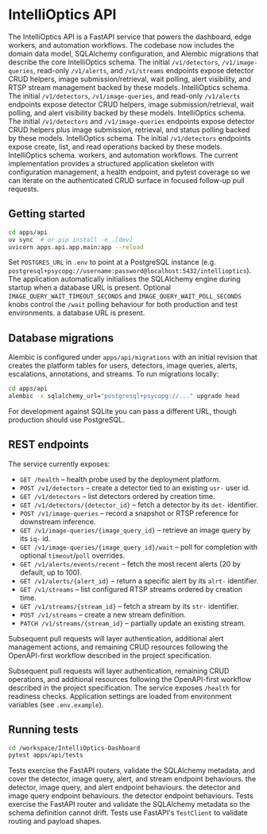 # IntelliOptics API

The IntelliOptics API is a FastAPI service that powers the dashboard, edge
workers, and automation workflows. The codebase now includes the domain data
model, SQLAlchemy configuration, and Alembic migrations that describe the core
IntelliOptics schema. The initial `/v1/detectors`, `/v1/image-queries`, read-only
`/v1/alerts`, and `/v1/streams` endpoints expose detector CRUD helpers, image
submission/retrieval, wait polling, alert visibility, and RTSP stream management
backed by these models.
IntelliOptics schema. The initial `/v1/detectors`, `/v1/image-queries`, and
read-only `/v1/alerts` endpoints expose detector CRUD helpers, image
submission/retrieval, wait polling, and alert visibility backed by these
models.
IntelliOptics schema. The initial `/v1/detectors` and `/v1/image-queries`
endpoints expose detector CRUD helpers plus image submission, retrieval, and
status polling backed by these models.
IntelliOptics schema. The initial `/v1/detectors` endpoints expose create, list,
and read operations backed by these models.
IntelliOptics schema.
workers, and automation workflows. The current implementation provides a
structured application skeleton with configuration management, a health
endpoint, and pytest coverage so we can iterate on the authenticated CRUD
surface in focused follow-up pull requests.

## Getting started

```bash
cd apps/api
uv sync  # or pip install -e .[dev]
uvicorn apps.api.app.main:app --reload
```

Set `POSTGRES_URL` in `.env` to point at a PostgreSQL instance (e.g.
`postgresql+psycopg://username:password@localhost:5432/intellioptics`). The
application automatically initialises the SQLAlchemy engine during startup when
a database URL is present. Optional `IMAGE_QUERY_WAIT_TIMEOUT_SECONDS` and
`IMAGE_QUERY_WAIT_POLL_SECONDS` knobs control the `/wait` polling behaviour for
both production and test environments.
a database URL is present.

## Database migrations

Alembic is configured under `apps/api/migrations` with an initial revision that
creates the platform tables for users, detectors, image queries, alerts,
escalations, annotations, and streams. To run migrations locally:

```bash
cd apps/api
alembic -x sqlalchemy_url="postgresql+psycopg://..." upgrade head
```

For development against SQLite you can pass a different URL, though production
should use PostgreSQL.

## REST endpoints

The service currently exposes:

* `GET /health` – health probe used by the deployment platform.
* `POST /v1/detectors` – create a detector tied to an existing `usr-` user id.
* `GET /v1/detectors` – list detectors ordered by creation time.
* `GET /v1/detectors/{detector_id}` – fetch a detector by its `det-` identifier.
* `POST /v1/image-queries` – record a snapshot or RTSP reference for downstream inference.
* `GET /v1/image-queries/{image_query_id}` – retrieve an image query by its `iq-` id.
* `GET /v1/image-queries/{image_query_id}/wait` – poll for completion with optional `timeout`/`poll` overrides.
* `GET /v1/alerts/events/recent` – fetch the most recent alerts (20 by default, up to 100).
* `GET /v1/alerts/{alert_id}` – return a specific alert by its `alrt-` identifier.
* `GET /v1/streams` – list configured RTSP streams ordered by creation time.
* `GET /v1/streams/{stream_id}` – fetch a stream by its `str-` identifier.
* `POST /v1/streams` – create a new stream definition.
* `PATCH /v1/streams/{stream_id}` – partially update an existing stream.

Subsequent pull requests will layer authentication, additional alert
management actions, and remaining CRUD resources following the OpenAPI-first
workflow described in the project specification.

Subsequent pull requests will layer authentication, remaining CRUD operations,
and additional resources following the OpenAPI-first workflow described in the
project specification.
The service exposes `/health` for readiness checks. Application settings are
loaded from environment variables (see `.env.example`).

## Running tests

```bash
cd /workspace/IntelliOptics-Dashboard
pytest apps/api/tests
```

Tests exercise the FastAPI routers, validate the SQLAlchemy metadata, and cover
the detector, image query, alert, and stream endpoint behaviours.
the detector, image query, and alert endpoint behaviours.
the detector and image query endpoint behaviours.
the detector endpoint behaviours.
Tests exercise the FastAPI router and validate the SQLAlchemy metadata so the
schema definition cannot drift.
Tests use FastAPI's `TestClient` to validate routing and payload shapes.
